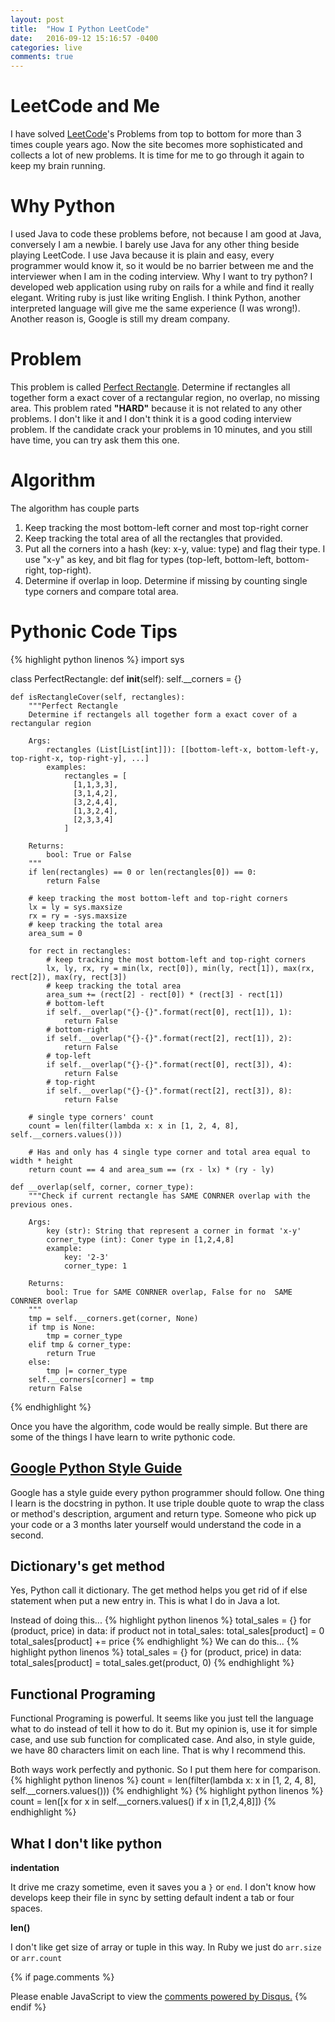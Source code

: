 ```yaml
---
layout: post
title:  "How I Python LeetCode"
date:   2016-09-12 15:16:57 -0400
categories: live
comments: true
---
```

LeetCode and Me
======
I have solved [LeetCode][leetcode]'s Problems from top to bottom for more than 3 times couple years ago. Now the site becomes more sophisticated and collects a lot of new problems. It is time for me to go through it again to keep my brain running.

Why Python
======
I used Java to code these problems before, not because I am good at Java, conversely I am a newbie. I barely use Java for any other thing beside playing LeetCode. I use Java because it is plain and easy, every programmer would know it, so it would be no barrier between me and the interviewer when I am in the coding interview. Why I want to try python? I developed web application using ruby on rails for a while and find it really elegant. Writing ruby is just like writing English. I think Python, another interpreted language will give me the same experience (I was wrong!). Another reason is, Google is still my dream company.

Problem
======
This problem is called [Perfect Rectangle][perfect-rectangle]. Determine if rectangles all together form a exact cover of a rectangular region, no overlap, no missing area. This problem rated **"HARD"** because it is not related to any other problems. I don't like it and I don't think it is a good coding interview problem. If the candidate crack your problems in 10 minutes, and you still have time, you can try ask them this one.

Algorithm
======
The algorithm has couple parts
1. Keep tracking the most bottom-left corner and most top-right corner
2. Keep tracking the total area of all the rectangles that provided.
3. Put all the corners into a hash (key: x-y, value: type) and flag their type. I use "x-y" as key,  and bit flag for types (top-left, bottom-left, bottom-right, top-right).
4. Determine if overlap in loop. Determine if missing by counting single type corners and compare total area.

Pythonic Code Tips
======
{% highlight python linenos %}
import sys

class PerfectRectangle:
    def __init__(self):
        self.__corners = {}

    def isRectangleCover(self, rectangles):
        """Perfect Rectangle
        Determine if rectangels all together form a exact cover of a rectangular region

        Args:
            rectangles (List[List[int]]): [[bottom-left-x, bottom-left-y, top-right-x, top-right-y], ...]
            examples:
                rectangles = [
                  [1,1,3,3],
                  [3,1,4,2],
                  [3,2,4,4],
                  [1,3,2,4],
                  [2,3,3,4]
                ]

        Returns:
            bool: True or False
        """
        if len(rectangles) == 0 or len(rectangles[0]) == 0:
            return False

        # keep tracking the most bottom-left and top-right corners
        lx = ly = sys.maxsize
        rx = ry = -sys.maxsize
        # keep tracking the total area
        area_sum = 0

        for rect in rectangles:
            # keep tracking the most bottom-left and top-right corners
            lx, ly, rx, ry = min(lx, rect[0]), min(ly, rect[1]), max(rx, rect[2]), max(ry, rect[3])
            # keep tracking the total area
            area_sum += (rect[2] - rect[0]) * (rect[3] - rect[1])
            # bottom-left
            if self.__overlap("{}-{}".format(rect[0], rect[1]), 1):
                return False
            # bottom-right
            if self.__overlap("{}-{}".format(rect[2], rect[1]), 2):
                return False
            # top-left
            if self.__overlap("{}-{}".format(rect[0], rect[3]), 4):
                return False
            # top-right
            if self.__overlap("{}-{}".format(rect[2], rect[3]), 8):
                return False

        # single type corners' count
        count = len(filter(lambda x: x in [1, 2, 4, 8], self.__corners.values()))

        # Has and only has 4 single type corner and total area equal to width * height
        return count == 4 and area_sum == (rx - lx) * (ry - ly)

    def __overlap(self, corner, corner_type):
        """Check if current rectangle has SAME CONRNER overlap with the previous ones.

        Args:
            key (str): String that represent a corner in format 'x-y'
            corner_type (int): Coner type in [1,2,4,8]
            example:
                key: '2-3'
                corner_type: 1

        Returns:
            bool: True for SAME CONRNER overlap, False for no  SAME CONRNER overlap
        """
        tmp = self.__corners.get(corner, None)
        if tmp is None:
            tmp = corner_type
        elif tmp & corner_type:
            return True
        else:
            tmp |= corner_type
        self.__corners[corner] = tmp
        return False

{% endhighlight %}

Once you have the algorithm, code would be really simple. But there are some of the things I have learn to write pythonic code.

[Google Python Style Guide][googld-python-style-guide]
------
Google has a style guide every python programmer should follow. One thing I learn is the docstring in python. It use triple double quote to wrap the class or method's description, argument and return type. Someone who pick up your code or a 3 months later yourself would understand the code in a second.

Dictionary's get method
------
Yes, Python call it dictionary. The get method helps you get rid of if else statement when put a new entry in. This is what I do in Java a lot.

Instead of doing this...
{% highlight python linenos %}
total_sales = {}
for (product, price) in data:
    if product not in total_sales:
        total_sales[product] = 0
    total_sales[product] += price
{% endhighlight %}
We can do this...
{% highlight python linenos %}
total_sales = {}
for (product, price) in data:
    total_sales[product] = total_sales.get(product, 0)
{% endhighlight %}

Functional Programing
------
Functional Programing is powerful. It seems like you just tell the language what to do instead of tell it how to do it. But my opinion is, use it for simple case, and use sub function for complicated case. And also, in style guide, we have 80 characters limit on each line. That is why I recommend this.

Both ways work perfectly and pythonic. So I put them here for comparison.
{% highlight python linenos %}
count = len(filter(lambda x: x in [1, 2, 4, 8], self.__corners.values()))
{% endhighlight %}
{% highlight python linenos %}
count = len([x for x in self.__corners.values() if x in [1,2,4,8]])
{% endhighlight %}

What I don't like python
------
**indentation**

It drive me crazy sometime, even it saves you a `}` or `end`. I don't know how develops keep their file in sync by setting default indent a tab or four spaces.

**len()**

I don't like get size of array or tuple in this way. In Ruby we just do `arr.size` or `arr.count`

{% if page.comments %}
<div id="disqus_thread"></div>
<script>

/**
 *  RECOMMENDED CONFIGURATION VARIABLES: EDIT AND UNCOMMENT THE SECTION BELOW TO INSERT DYNAMIC VALUES FROM YOUR PLATFORM OR CMS.
 *  LEARN WHY DEFINING THESE VARIABLES IS IMPORTANT: https://disqus.com/admin/universalcode/#configuration-variables */
/*
var disqus_config = function () {
    this.page.url = PAGE_URL;  // Replace PAGE_URL with your page's canonical URL variable
    this.page.identifier = PAGE_IDENTIFIER; // Replace PAGE_IDENTIFIER with your page's unique identifier variable
};
*/
(function() { // DON'T EDIT BELOW THIS LINE
    var d = document, s = d.createElement('script');
    s.src = '//etlds.disqus.com/embed.js';
    s.setAttribute('data-timestamp', +new Date());
    (d.head || d.body).appendChild(s);
})();
</script>
<noscript>Please enable JavaScript to view the <a href="https://disqus.com/?ref_noscript">comments powered by Disqus.</a></noscript>
{% endif %}

[leetcode]: https://leetcode
[perfect-rectangle]: https://leetcode.com/problems/perfect-rectangle/
[googld-python-style-guide]: https://google.github.io/styleguide/pyguide.html
